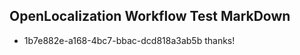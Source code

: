 ## OpenLocalization Workflow Test MarkDown
* 1b7e882e-a168-4bc7-bbac-dcd818a3ab5b thanks!

<!--HONumber=Jul16_HO3-->


